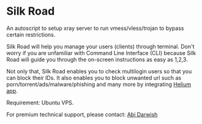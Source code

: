 # Silk Road
An autoscript to setup xray server to run vmess/vless/trojan to bypass certain restrictions.

Silk Road will help you manage your users (clients) through terminal. Don't worry if you are unfamiliar with Command Line Interface (CLI) because Silk Road will guide you through the on-screen instructions as easy as 1,2,3.

Not only that, Silk Road enables you to check multilogin users so that you can block their IDs. It also enables you to block unwanted url such as porn/torrent/ads/malware/phishing and many more by integrating [Helium app](https://github.com/abidarwish/helium).

Requirement: Ubuntu VPS.

For premium technical support, please contact: [Abi Darwish](https://t.me/abidarwish)
